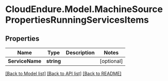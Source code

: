 # CloudEndure.Model.MachineSourcePropertiesRunningServicesItems
## Properties

Name | Type | Description | Notes
------------ | ------------- | ------------- | -------------
**ServiceName** | **string** |  | [optional] 

[[Back to Model list]](../README.md#documentation-for-models) [[Back to API list]](../README.md#documentation-for-api-endpoints) [[Back to README]](../README.md)

